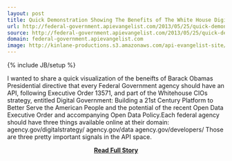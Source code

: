 ```yaml
---
layout: post
title: Quick Demonstration Showing The Benefits of The White House Digital Strategy
url: http://federal-government.apievangelist.com/2013/05/25/quick-demonstration-of-benefits-of-white-house-digital-strategy/
source: http://federal-government.apievangelist.com/2013/05/25/quick-demonstration-of-benefits-of-white-house-digital-strategy/
domain: federal-government.apievangelist.com
image: http://kinlane-productions.s3.amazonaws.com/api-evangelist-site/blog/energy-developer.png
---
```

{% include JB/setup %}<p>I wanted to share a quick visualization of the beneifts of Barack Obamas Presidential directive that every Federal Government agency should have an API, following Executive Order 13571, and part of the Whitehouse CIOs strategy, entitled Digital Government: Building a 21st Century Platform to Better Serve the American People and the potential of the recent Open Data Executive Order and accompanying Open Data Policy.Each federal agency should have three things available online at their domain: agency.gov/digitalstrategy/ agency.gov/data agency.gov/developers/ Those are three pretty important signals in the API space.</p>
<center><p><a href="http://federal-government.apievangelist.com/2013/05/25/quick-demonstration-of-benefits-of-white-house-digital-strategy/" style='padding:25px; font-sze:18px; font-weight: bold;'>Read Full Story</a></p></center>
